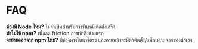 # FAQ
**ต้องมี Node ไหม?** ไม่จำเป็นสำหรับการรันหลังติดตั้งเสร็จ  
**ทำไมใช้ npm?** เพื่อลด friction การเข้าถึงช่วงแรก  
**จะย้ายออกจาก npm ไหม?** มีช่องทางไบนารีตรง และภายหน้าจะมีตัวติดตั้ง/แพ็กเมเนเจอร์ของตัวเอง
